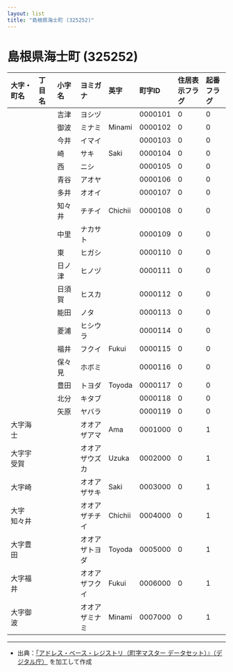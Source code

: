 ```yaml
---
layout: list
title: "島根県海士町 (325252)"
---
```


# 島根県海士町 (325252)

| 大字・町名 | 丁目名 | 小字名 | ヨミガナ | 英字 | 町字ID | 住居表示フラグ | 起番フラグ |
|:---|:---|:---|:---|:---|:---|:---|:---|
|  |  | 吉津 |   ヨシヅ |  | 0000101 | 0 | 0 |
|  |  | 御波 |   ミナミ | Minami | 0000102 | 0 | 0 |
|  |  | 今井 |   イマイ |  | 0000103 | 0 | 0 |
|  |  | 崎 |   サキ | Saki | 0000104 | 0 | 0 |
|  |  | 西 |   ニシ |  | 0000105 | 0 | 0 |
|  |  | 青谷 |   アオヤ |  | 0000106 | 0 | 0 |
|  |  | 多井 |   オオイ |  | 0000107 | 0 | 0 |
|  |  | 知々井 |   チチイ | Chichii | 0000108 | 0 | 0 |
|  |  | 中里 |   ナカサト |  | 0000109 | 0 | 0 |
|  |  | 東 |   ヒガシ |  | 0000110 | 0 | 0 |
|  |  | 日ノ津 |   ヒノヅ |  | 0000111 | 0 | 0 |
|  |  | 日須賀 |   ヒスカ |  | 0000112 | 0 | 0 |
|  |  | 能田 |   ノタ |  | 0000113 | 0 | 0 |
|  |  | 菱浦 |   ヒシウラ |  | 0000114 | 0 | 0 |
|  |  | 福井 |   フクイ | Fukui | 0000115 | 0 | 0 |
|  |  | 保々見 |   ホボミ |  | 0000116 | 0 | 0 |
|  |  | 豊田 |   トヨダ | Toyoda | 0000117 | 0 | 0 |
|  |  | 北分 |   キタブ |  | 0000118 | 0 | 0 |
|  |  | 矢原 |   ヤバラ |  | 0000119 | 0 | 0 |
| 大字海士 |  |  | オオアザアマ   | Ama | 0001000 | 0 | 1 |
| 大字宇受賀 |  |  | オオアザウズカ   | Uzuka | 0002000 | 0 | 1 |
| 大字崎 |  |  | オオアザサキ   | Saki | 0003000 | 0 | 1 |
| 大字知々井 |  |  | オオアザチチイ   | Chichii | 0004000 | 0 | 1 |
| 大字豊田 |  |  | オオアザトヨダ   | Toyoda | 0005000 | 0 | 1 |
| 大字福井 |  |  | オオアザフクイ   | Fukui | 0006000 | 0 | 1 |
| 大字御波 |  |  | オオアザミナミ   | Minami | 0007000 | 0 | 1 |

---

- 出典：[「アドレス・ベース・レジストリ（町字マスター データセット）』（デジタル庁）](https://www.digital.go.jp/policies/base_registry_address/) を加工して作成